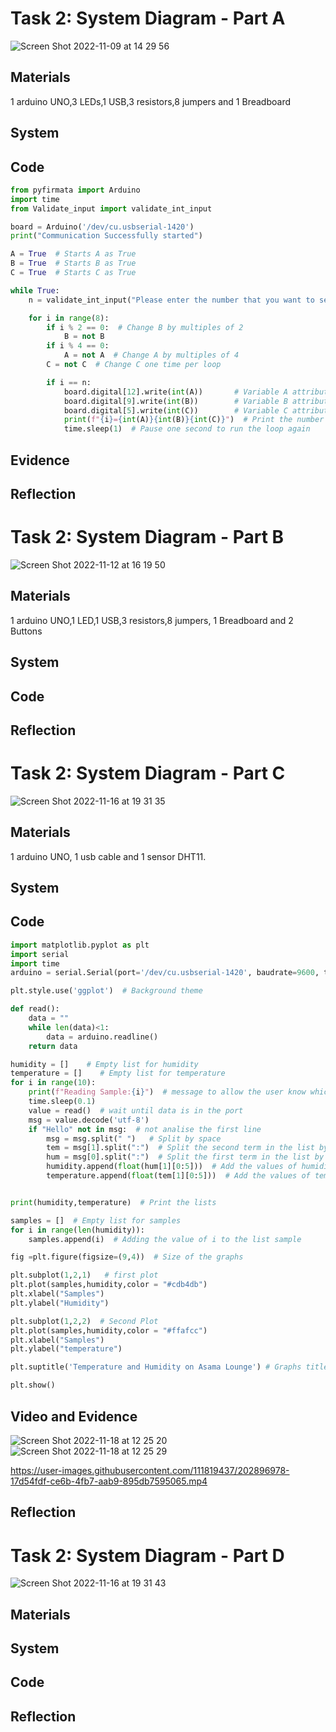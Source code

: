 
# Task 2: System Diagram - Part A
![Screen Shot 2022-11-09 at 14 29 56](https://user-images.githubusercontent.com/111819437/200759418-37b7f9b5-03aa-4d2c-9519-d639d2666938.png)

## Materials

1 arduino UNO,3 LEDs,1 USB,3 resistors,8 jumpers and 1 Breadboard

## System


## Code

```.py
from pyfirmata import Arduino
import time
from Validate_input import validate_int_input

board = Arduino('/dev/cu.usbserial-1420')
print("Communication Successfully started")

A = True  # Starts A as True
B = True  # Starts B as True
C = True  # Starts C as True

while True:
    n = validate_int_input("Please enter the number that you want to see in the LEDs: ")  # Ask the user for a number and confirm if the user entered a number with the function validate input

    for i in range(8):
        if i % 2 == 0:  # Change B by multiples of 2
            B = not B
        if i % 4 == 0:
            A = not A  # Change A by multiples of 4
        C = not C  # Change C one time per loop

        if i == n:
            board.digital[12].write(int(A))       # Variable A attributed to port 12 in the arduino and send the value of A
            board.digital[9].write(int(B))        # Variable B attributed to port 9 in the arduino and send the value of B
            board.digital[5].write(int(C))        # Variable C attributed to port 5 in the arduino and send the value of C
            print(f"{i}={int(A)}{int(B)}{int(C)}")  # Print the number in base 2
            time.sleep(1)  # Pause one second to run the loop again

```

## Evidence

## Reflection

# Task 2: System Diagram - Part B

![Screen Shot 2022-11-12 at 16 19 50](https://user-images.githubusercontent.com/111819437/201462529-b5bfac82-be7b-40c7-9aeb-8da239116a61.png)

## Materials

1 arduino UNO,1 LED,1 USB,3 resistors,8 jumpers, 1 Breadboard and 2 Buttons

## System 
## Code
## Reflection

# Task 2: System Diagram - Part C

![Screen Shot 2022-11-16 at 19 31 35](https://user-images.githubusercontent.com/111819437/202157141-24e4aa95-9349-4e83-901d-f4d18e12432d.png)


## Materials
1 arduino UNO, 1 usb cable and 1 sensor DHT11.
## System 


## Code
```.py
import matplotlib.pyplot as plt
import serial
import time
arduino = serial.Serial(port='/dev/cu.usbserial-1420', baudrate=9600, timeout=.1)

plt.style.use('ggplot')  # Background theme

def read():
    data = ""
    while len(data)<1:
        data = arduino.readline()
    return data

humidity = []    # Empty list for humidity
temperature = []    # Empty list for temperature
for i in range(10):
    print(f"Reading Sample:{i}")  # message to allow the user know which sample is being read
    time.sleep(0.1)
    value = read()  # wait until data is in the port
    msg = value.decode('utf-8')
    if "Hello" not in msg:  # not analise the first line
        msg = msg.split(" ")   # Split by space
        tem = msg[1].split(":")  # Split the second term in the list by :
        hum = msg[0].split(":")  # Split the first term in the list by :
        humidity.append(float(hum[1][0:5]))  # Add the values of humidity to the list
        temperature.append(float(tem[1][0:5]))  # Add the values of temperature to the list


print(humidity,temperature)  # Print the lists

samples = []  # Empty list for samples
for i in range(len(humidity)):
    samples.append(i)  # Adding the value of i to the list sample

fig =plt.figure(figsize=(9,4))  # Size of the graphs 

plt.subplot(1,2,1)   # first plot
plt.plot(samples,humidity,color = "#cdb4db")
plt.xlabel("Samples")
plt.ylabel("Humidity")

plt.subplot(1,2,2)  # Second Plot
plt.plot(samples,humidity,color = "#ffafcc")
plt.xlabel("Samples")
plt.ylabel("temperature")

plt.suptitle('Temperature and Humidity on Asama Lounge') # Graphs title

plt.show()
```
## Video and Evidence
![Screen Shot 2022-11-18 at 12 25 20](https://user-images.githubusercontent.com/111819437/202896883-91b5e590-3366-4473-8d12-d219bde69f30.png)
![Screen Shot 2022-11-18 at 12 25 29](https://user-images.githubusercontent.com/111819437/202896886-2db200cc-119b-4033-810f-0348b6ef3c27.png)


https://user-images.githubusercontent.com/111819437/202896978-17d54fdf-ce6b-4fb7-aab9-895db7595065.mp4



## Reflection

# Task 2: System Diagram - Part D

![Screen Shot 2022-11-16 at 19 31 43](https://user-images.githubusercontent.com/111819437/202157174-45c5b074-7e6f-44d0-83aa-f06feeb7be12.png)


## Materials
## System 
## Code
## Reflection


